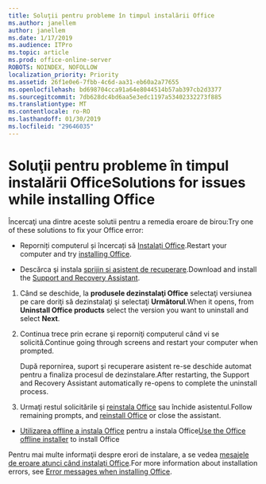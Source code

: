 ```yaml
---
title: Soluţii pentru probleme în timpul instalării Office
ms.author: janellem
author: janellem
ms.date: 1/17/2019
ms.audience: ITPro
ms.topic: article
ms.prod: office-online-server
ROBOTS: NOINDEX, NOFOLLOW
localization_priority: Priority
ms.assetid: 26f1e0e6-7fbb-4c6d-aa31-eb60a2a77655
ms.openlocfilehash: bd698704cca91a64e8044514b57ab397cb2d3377
ms.sourcegitcommit: 7db628dc4bd6aa5e3edc1197a53402332273f885
ms.translationtype: MT
ms.contentlocale: ro-RO
ms.lasthandoff: 01/30/2019
ms.locfileid: "29646035"
---
```

# <a name="solutions-for-issues-while-installing-office"></a><span data-ttu-id="8f5d8-102">Soluţii pentru probleme în timpul instalării Office</span><span class="sxs-lookup"><span data-stu-id="8f5d8-102">Solutions for issues while installing Office</span></span>


<span data-ttu-id="8f5d8-103">Încercaţi una dintre aceste solutii pentru a remedia eroare de birou:</span><span class="sxs-lookup"><span data-stu-id="8f5d8-103">Try one of these solutions to fix your Office error:</span></span>
  
- <span data-ttu-id="8f5d8-104">Reporniți computerul și încercați să [Instalați Office](https://portal.office.com/OLS/MySoftware.aspx).</span><span class="sxs-lookup"><span data-stu-id="8f5d8-104">Restart your computer and try [installing Office](https://portal.office.com/OLS/MySoftware.aspx).</span></span>
    
- <span data-ttu-id="8f5d8-105">Descărca şi instala [sprijin si asistent de recuperare](https://aka.ms/SARA-OfficeUninstall-Alchemy).</span><span class="sxs-lookup"><span data-stu-id="8f5d8-105">Download and install the [Support and Recovery Assistant](https://aka.ms/SARA-OfficeUninstall-Alchemy).</span></span>
    
1. <span data-ttu-id="8f5d8-106">Când se deschide, la **produsele dezinstalaţi Office** selectaţi versiunea pe care doriţi să dezinstalaţi şi selectaţi **Următorul**.</span><span class="sxs-lookup"><span data-stu-id="8f5d8-106">When it opens, from **Uninstall Office products** select the version you want to uninstall and select **Next**.</span></span> 
    
2. <span data-ttu-id="8f5d8-107">Continua trece prin ecrane şi reporniţi computerul când vi se solicită.</span><span class="sxs-lookup"><span data-stu-id="8f5d8-107">Continue going through screens and restart your computer when prompted.</span></span>
    
    <span data-ttu-id="8f5d8-108">După repornirea, suport și recuperare asistent re-se deschide automat pentru a finaliza procesul de dezinstalare.</span><span class="sxs-lookup"><span data-stu-id="8f5d8-108">After restarting, the Support and Recovery Assistant automatically re-opens to complete the uninstall process.</span></span>
    
3. <span data-ttu-id="8f5d8-109">Urmaţi restul solicitările şi [reinstala Office](https://portal.office.com/OLS/MySoftware.aspx) sau închide asistentul.</span><span class="sxs-lookup"><span data-stu-id="8f5d8-109">Follow remaining prompts, and [reinstall Office](https://portal.office.com/OLS/MySoftware.aspx) or close the assistant.</span></span> 
    
- <span data-ttu-id="8f5d8-110">[Utilizarea offline a instala Office](https://support.office.com/article/f0a85fe7-118f-41cb-a791-d59cef96ad1c?wt.mc_id=Alchemy_ClientDIA) pentru a instala Office</span><span class="sxs-lookup"><span data-stu-id="8f5d8-110">[Use the Office offline installer](https://support.office.com/article/f0a85fe7-118f-41cb-a791-d59cef96ad1c?wt.mc_id=Alchemy_ClientDIA) to install Office</span></span> 
    
<span data-ttu-id="8f5d8-111">Pentru mai multe informaţii despre erori de instalare, a se vedea [mesajele de eroare atunci când instalaţi Office](https://support.office.com/article/35ff2def-e0b2-4dac-9784-4cf212c1f6c2#BKMK_ErrorMessages).</span><span class="sxs-lookup"><span data-stu-id="8f5d8-111">For more information about installation errors, see [Error messages when installing Office](https://support.office.com/article/35ff2def-e0b2-4dac-9784-4cf212c1f6c2#BKMK_ErrorMessages).</span></span>
  

